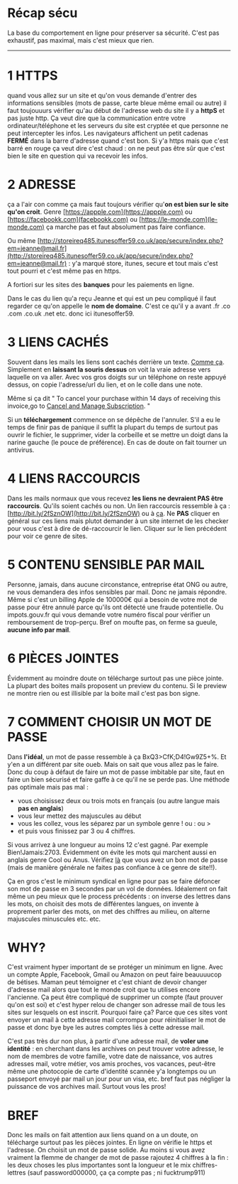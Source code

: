 # Récap sécu

La base du comportement en ligne pour préserver sa sécurité. C'est pas exhaustif, pas maximal, mais c'est mieux que rien.

____

# 1 HTTPS

quand vous allez sur un site et qu'on vous demande d'entrer des informations sensibles (mots de passe, carte bleue même email ou autre) il faut toujouuurs vérifier qu'au début de l'adresse web du site il y a **httpS** et pas juste http. Ça veut dire que la communication entre votre ordinateur/téléphone et les serveurs du site est cryptée et que personne ne peut intercepter les infos. Les navigateurs affichent un petit cadenas **FERMÉ** dans la barre d'adresse quand c'est bon. Si y'a https mais que c'est barré en rouge ça veut dire c'est chaud : on ne peut pas être sûr que c'est bien le site en question qui va recevoir les infos. 



# 2 ADRESSE

ça a l'air con comme ça mais faut toujours vérifier qu'**on est bien sur le site qu'on croit**. Genre [https://appple.com](https://appple.com) ou [https://facebookk.com](facebookk.com) ou [https://le-monde.com](le-monde.com) ça marche pas et faut absolument pas faire confiance. 

Ou même [http://storeireq485.itunesoffer59.co.uk/app/secure/index.php?em=jeanne@mail.fr](http://storeireq485.itunesoffer59.co.uk/app/secure/index.php?em=jeanne@mail.fr) : y'a marqué store, itunes, secure et tout mais c'est tout pourri et c'est même pas en https.

A fortiori sur les sites des **banques** pour les paiements en ligne. 

Dans le cas du lien qu'a reçu Jeanne et qui est un peu compliqué il faut regarder ce qu'on appelle le **nom de domaine**. C'est ce qu'il y a avant .fr .co .com .co.uk .net etc. donc ici itunesoffer59.



# 3 LIENS CACHÉS

Souvent dans les mails les liens sont cachés derrière un texte. [Comme ça](http://attention-je-vais-te-niquer.com). Simplement en **laissant la souris dessus** on voit la vraie adresse vers laquelle on va aller. Avec vos gros doigts sur un téléphone on reste appuyé dessus, on copie l'adresse/url du lien, et on le colle dans une note. 

Même si ça dit " To cancel your purchase within 14 days of receiving this invoice,go to [Cancel and Manage Subscription](http://bit.ly/2ekUdVU).  "

Si un **téléchargement** commence on se dépêche de l'annuler. S'il a eu le temps de finir pas de panique il suffit la plupart du temps de surtout pas ouvrir le fichier, le supprimer, vider la corbeille et se mettre un doigt dans la narine gauche (le pouce de préférence). En cas de doute on fait tourner un antivirus.



# 4 LIENS RACCOURCIS

Dans les mails normaux que vous recevez **les liens ne devraient PAS être raccourcis**. Qu'ils soient cachés ou non. Un lien raccourcis ressemble à ça : [http://bit.ly/2fSznOW](http://bit.ly/2fSznOW) ou à [ça](http://bit.ly/2fCWERn). Ne **PAS** cliquer en général sur ces liens mais plutot demander à un site internet de les checker pour vous c'est à dire de dé-raccourcir le lien. Cliquer sur le lien précédent pour voir ce genre de sites.



# 5 CONTENU SENSIBLE PAR MAIL

Personne, jamais, dans aucune circonstance, entreprise état ONG ou autre, ne vous demandera des infos sensibles par mail. Donc ne jamais répondre. Même si c'est un billing Apple de 100000€ qui a besoin de votre mot de passe pour être annulé parce qu'ils ont détecté une fraude potentielle. Ou impots.gouv.fr qui vous demande votre numéro fiscal pour vérifier un remboursement de trop-perçu. Bref on moufte pas, on ferme sa gueule, **aucune info par mail**.



# 6 PIÈCES JOINTES

Évidemment au moindre doute on télécharge surtout pas une pièce jointe. La plupart des boites mails proposent un preview du contenu. Si le preview ne montre rien ou est illisible par la boite mail c'est pas bon signe. 



# 7 COMMENT CHOISIR UN MOT DE PASSE

Dans **l'idéal**, un mot de passe ressemble à ça BxQ3>CfK;D4!Gw9Z5+%. Et y'en a un différent par site oueb. Mais on sait que vous allez pas le faire. Donc du coup à défaut de faire un mot de passe imbitable par site, faut en faire un bien sécurisé et faire gaffe à ce qu'il ne se perde pas. Une méthode pas optimale mais pas mal : 

* vous choisissez deux ou trois mots en français (ou autre langue mais **pas en anglais**)
* vous leur mettez des majuscules au début
* vous les collez, vous les séparez par un symbole genre ! ou : ou >
* et puis vous finissez par 3 ou 4 chiffres. 

Si vous arrivez à une longueur au moins 12 c'est gagné. Par exemple Bien!Jamais:2703. Évidemment on évite les mots qui marchent aussi en anglais genre Cool ou Anus.
Vérifiez [là](http://www.passwordmeter.com/) que vous avez un bon mot de passe (mais de manière générale ne faites pas confiance à ce genre de site!!).

Ça en gros c'est le minimum syndical en ligne pour pas se faire défoncer son mot de passe en 3 secondes par un vol de données. Idéalement on fait même un peu mieux que le process précédents : on inverse des lettres dans les mots, on choisit des mots de différentes langues, on invente à proprement parler des mots, on met des chiffres au milieu, on alterne majuscules minuscules etc. etc. 


# WHY?

C'est vraiment hyper important de se protéger un minimum en ligne. Avec un compte Apple, Facebook, Gmail ou Amazon on peut faire beauuuucop de bétises. Maman peut témoigner et c'est chiant de devoir changer d'adresse mail alors que tout le monde croit que tu utilises encore l'ancienne. Ça peut être compliqué de supprimer un compte (faut prouver qu'on est soi) et c'est hyper relou de changer son adresse mail de tous les sites sur lesquels on est inscrit. Pourquoi faire ça? Parce que ces sites vont envoyer un mail à cette adresse mail corrompue pour réinitialiser le mot de passe et donc bye bye les autres comptes liés à cette adresse mail. 

C'est pas très dur non plus, à partir d'une adresse mail, de **voler une identité** : en cherchant dans les archives on peut trouver votre adresse, le nom de membres de votre famille, votre date de naissance, vos autres adresses mail, votre métier, vos amis proches, vos vacances, peut-être même une photocopie de carte d'identité scannée y'a longtemps ou un passeport envoyé par mail un jour pour un visa, etc. bref faut pas négliger la puissance de vos archives mail. Surtout vous les pros!


# BREF

Donc les mails on fait attention aux liens quand on a un doute, on télécharge surtout pas les pièces jointes. En ligne on vérifie le https et l'adresse. On choisit un mot de passe solide. Au moins si vous avez vraiment la flemme de changer de mot de passe rajoutez 4 chiffres à la fin : les deux choses les plus importantes sont la longueur et le mix chiffres-lettres (sauf password000000, ça ça compte pas ; ni fucktrump911)
